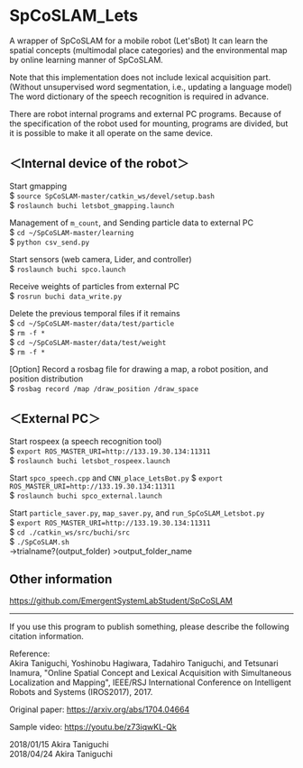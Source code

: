 # SpCoSLAM_Lets
A wrapper of SpCoSLAM for a mobile robot (Let'sBot)
It can learn the spatial concepts (multimodal place categories) and the environmental map by online learning manner of SpCoSLAM.

Note that this implementation does not include lexical acquisition part.
(Without unsupervised word segmentation, i.e., updating a language model)
The word dictionary of the speech recognition is required in advance.

There are robot internal programs and external PC programs.
Because of the specification of the robot used for mounting, programs are divided, but it is possible to make it all operate on the same device.


## ＜Internal device of the robot＞  
Start gmapping  
    $ `source SpCoSLAM-master/catkin_ws/devel/setup.bash`  
    $ `roslaunch buchi letsbot_gmapping.launch`  

Management of `m_count`, and Sending particle data to external PC  
    $ `cd ~/SpCoSLAM-master/learning`  
    $ `python csv_send.py`  

Start sensors (web camera, Lider, and controller)  
    $ `roslaunch buchi spco.launch`  

Receive weights of particles from external PC  
    $ `rosrun buchi data_write.py`  

Delete the previous temporal files if it remains  
    $ `cd ~/SpCoSLAM-master/data/test/particle`  
    $ `rm -f *`  
    $ `cd ~/SpCoSLAM-master/data/test/weight`  
    $ `rm -f *`  

[Option] Record a rosbag file for drawing a map, a robot position, and position distribution  
    $ `rosbag record /map /draw_position /draw_space`  

## ＜External PC＞  
Start rospeex (a speech recognition tool)   
    $ `export ROS_MASTER_URI=http://133.19.30.134:11311`  
    $ `roslaunch buchi letsbot_rospeex.launch`  

Start `spco_speech.cpp` and `CNN_place_LetsBot.py` 
    $ `export ROS_MASTER_URI=http://133.19.30.134:11311`  
    $ `roslaunch buchi spco_external.launch`  

Start `particle_saver.py`, `map_saver.py`, and `run_SpCoSLAM_Letsbot.py`  
    $ `export ROS_MASTER_URI=http://133.19.30.134:11311`  
    $ `cd ./catkin_ws/src/buchi/src`  
    $ `./SpCoSLAM.sh`  
    ->trialname?(output_folder) >output_folder_name  


## Other information  
https://github.com/EmergentSystemLabStudent/SpCoSLAM


---
If you use this program to publish something, please describe the following citation information.

Reference:  
Akira Taniguchi, Yoshinobu Hagiwara, Tadahiro Taniguchi, and Tetsunari Inamura, "Online Spatial Concept and Lexical Acquisition with Simultaneous Localization and Mapping", IEEE/RSJ International Conference on Intelligent Robots and Systems (IROS2017), 2017.

Original paper:
https://arxiv.org/abs/1704.04664

Sample video:
https://youtu.be/z73iqwKL-Qk

2018/01/15  Akira Taniguchi  
2018/04/24  Akira Taniguchi
